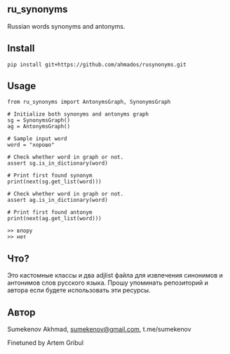 ## ru_synonyms
Russian words synonyms and antonyms.


## Install
```
pip install git+https://github.com/ahmados/rusynonyms.git
```

## Usage
```
from ru_synonyms import AntonymsGraph, SynonymsGraph

# Initialize both synonyms and antonyms graph
sg = SynonymsGraph()
ag = AntonymsGraph()

# Sample input word
word = "хорошо"

# Check whether word in graph or not.
assert sg.is_in_dictionary(word)

# Print first found synonym
print(next(sg.get_list(word)))

# Check whether word in graph or not.
assert ag.is_in_dictionary(word)

# Print first found antonym
print(next(ag.get_list(word)))

>> впору
>> нет
```

## Что?
Это кастомные классы и два adjlist файла для извлечения синонимов и антонимов слов русского языка. Прошу упоминать репозиторий и автора если будете использовать эти ресурсы.

## Автор
Sumekenov Akhmad, sumekenov@gmail.com, t.me/sumekenov 

Finetuned by Artem Gribul
